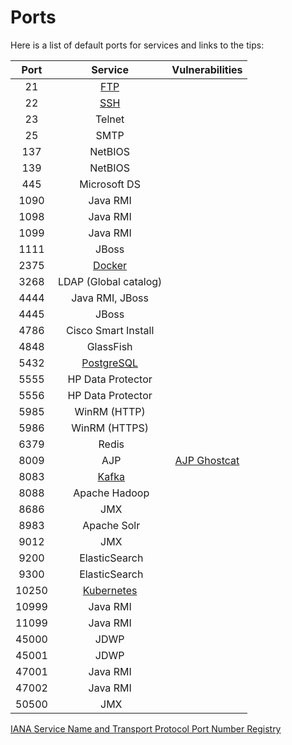 Ports
=====


Here is a list of default ports for services and links to the tips:

|  Port |                  Service               |             Vulnerabilities            |
|:-----:|:--------------------------------------:|:--------------------------------------:|
|    21 | [FTP](ftp.md)                          |                                        |
|    22 | [SSH](ssh.md)                          |                                        |
|    23 | Telnet                                 |                                        |
|    25 | SMTP                                   |                                        |
|   137 | NetBIOS                                |                                        |
|   139 | NetBIOS                                |                                        |
|   445 | Microsoft DS                           |                                        |
|  1090 | Java RMI                               |                                        |
|  1098 | Java RMI                               |                                        |
|  1099 | Java RMI                               |                                        |
|  1111 | JBoss                                  |                                        |
|  2375 | [Docker](docker.md)                    |                                        |
|  3268 | LDAP (Global catalog)                  |                                        |
|  4444 | Java RMI, JBoss                        |                                        |
|  4445 | JBoss                                  |                                        |
|  4786 | Cisco Smart Install                    |                                        |
|  4848 | GlassFish                              |                                        |
|  5432 | [PostgreSQL](postgresql.md)            |                                        |
|  5555 | HP Data Protector                      |                                        |
|  5556 | HP Data Protector                      |                                        |
|  5985 | WinRM (HTTP)                           |                                        |
|  5986 | WinRM (HTTPS)                          |                                        |
|  6379 | Redis                                  |                                        |
|  8009 | AJP                                    | [AJP Ghostcat](cve/CVE-2020-1938.md)   |
|  8083 | [Kafka](kafka.md)                      |                                        |
|  8088 | Apache Hadoop                          |                                        |
|  8686 | JMX                                    |                                        |
|  8983 | Apache Solr                            |                                        |
|  9012 | JMX                                    |                                        |
|  9200 | ElasticSearch                          |                                        |
|  9300 | ElasticSearch                          |                                        |
| 10250 | [Kubernetes](kubernetes.md)            |                                        |
| 10999 | Java RMI                               |                                        |
| 11099 | Java RMI                               |                                        |
| 45000 | JDWP                                   |                                        |
| 45001 | JDWP                                   |                                        |
| 47001 | Java RMI                               |                                        |
| 47002 | Java RMI                               |                                        |
| 50500 | JMX                                    |                                        |


[IANA Service Name and Transport Protocol Port Number Registry](https://www.iana.org/assignments/service-names-port-numbers/service-names-port-numbers.xhtml)
